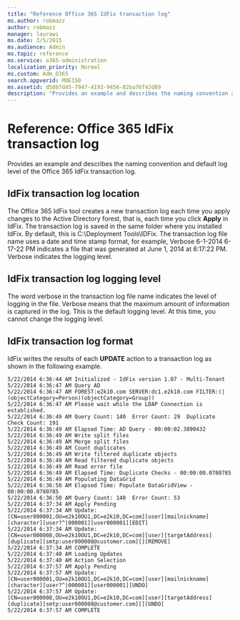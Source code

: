 ```yaml
---
title: "Reference Office 365 IdFix transaction log"
ms.author: robmazz
author: robmazz
manager: laurawi
ms.date: 3/5/2015
ms.audience: Admin
ms.topic: reference
ms.service: o365-administration
localization_priority: Normal
ms.custom: Adm_O365
search.appverid: MOE150
ms.assetid: d58b7d45-7947-4193-9456-82ba76f42d89
description: "Provides an example and describes the naming convention and default log level of the Office 365 IdFix transaction log."
---
```


# Reference: Office 365 IdFix transaction log

Provides an example and describes the naming convention and default log level of the Office 365 IdFix transaction log.
  
## IdFix transaction log location

The Office 365 IdFix tool creates a new transaction log each time you apply changes to the Active Directory forest, that is, each time you click **Apply** in IdFix. The transaction log is saved in the same folder where you installed IdFix. By default, this is C:\Deployment Tools\IDFix. The transaction log file name uses a date and time stamp format, for example, Verbose 6-1-2014 6-17-22 PM indicates a file that was generated at June 1, 2014 at 6:17:22 PM. Verbose indicates the logging level. 
  
## IdFix transaction log logging level

The word verbose in the transaction log file name indicates the level of logging in the file. Verbose means that the maximum amount of information is captured in the log. This is the default logging level. At this time, you cannot change the logging level.
  
## IdFix transaction log format

IdFix writes the results of each **UPDATE** action to a transaction log as shown in the following example. 
  
```
5/22/2014 6:36:44 AM Initialized - IdFix version 1.07 - Multi-Tenant
5/22/2014 6:36:47 AM Query AD
5/22/2014 6:36:47 AM FOREST:e2k10.com SERVER:dc1.e2k10.com FILTER:(|(objectCategory=Person)(objectCategory=Group))
5/22/2014 6:36:47 AM Please wait while the LDAP Connection is established.
5/22/2014 6:36:49 AM Query Count: 140  Error Count: 29  Duplicate Check Count: 191
5/22/2014 6:36:49 AM Elapsed Time: AD Query - 00:00:02.3890432
5/22/2014 6:36:49 AM Write split files
5/22/2014 6:36:49 AM Merge split files
5/22/2014 6:36:49 AM Count duplicates
5/22/2014 6:36:49 AM Write filtered duplicate objects
5/22/2014 6:36:49 AM Read filtered duplicate objects
5/22/2014 6:36:49 AM Read error file
5/22/2014 6:36:49 AM Elapsed Time: Duplicate Checks - 00:00:00.0780785
5/22/2014 6:36:49 AM Populating DataGrid
5/22/2014 6:36:50 AM Elapsed Time: Populate DataGridView - 00:00:00.0780785
5/22/2014 6:36:50 AM Query Count: 140  Error Count: 53
5/22/2014 6:37:34 AM Apply Pending
5/22/2014 6:37:34 AM Update: [CN=user000001,OU=e2k10OU1,DC=e2k10,DC=com][user][mailnickname][character][user?^|000001][user000001][EDIT]
5/22/2014 6:37:34 AM Update: [CN=user000008,OU=e2k10OU1,DC=e2k10,DC=com][user][targetAddress][duplicate][smtp:user000008@customer.com][][REMOVE]
5/22/2014 6:37:34 AM COMPLETE
5/22/2014 6:37:40 AM Loading Updates
5/22/2014 6:37:40 AM Action Selection
5/22/2014 6:37:57 AM Apply Pending
5/22/2014 6:37:57 AM Update: [CN=user000001,OU=e2k10OU1,DC=e2k10,DC=com][user][mailnickname][character][user?^|000001][user000001][UNDO]
5/22/2014 6:37:57 AM Update: [CN=user000008,OU=e2k10OU1,DC=e2k10,DC=com][user][targetAddress][duplicate][smtp:user000008@customer.com][][UNDO]
5/22/2014 6:37:57 AM COMPLETE

```



